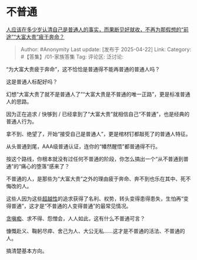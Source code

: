 # 不普通
[人应该在多少岁认清自己是普通人的事实，而果断见好就收，不再为那假想的“前途”“大富大贵”疲于奔命？](https://www.zhihu.com/question/1896541632217719189/answer/1897900272115771169)

> Author: #Anonymity
> Last update: [发布于 2025-04-22]
> Link:
> Category: #【答集】/01-家族答集
> Tag:
> 评论区:
> 泛讨论:

“为大富大贵疲于奔命”，这不恰恰是普通得不能再普通的普通人吗？

这是普通人标配好吗？

幻想“大富大贵了就不是普通人了”“大富大贵是不普通的唯一正路”，更是标准普通人的思路。

因为正在追求 / 快够到 / 已经拿到了“大富大贵”就相信自己“不普通”，也是经典的普通人行为。

拿不到、绝望了，开始“接受自己是普通人”，更是棺材钉都敲死了的普通人特征。

从头普通到尾，AAA级普通认证，连你的“幡然醒悟”都普通得不行。

按这个路线，你根本就没有过任何不普通的阶段，你怎么搞出一个“从不普通到普通”的“痛心的堕落“感来了？

不普通的人，是那些为“大富大贵”之外的理由疲于奔命、奔不到也乐在其中、死不悔改的人。

这些人因为这些[超越性](https://zhida.zhihu.com/search?content_id=723994599&content_type=Answer&match_order=1&q=%E8%B6%85%E8%B6%8A%E6%80%A7&zhida_source=entity)的追求获得了名利、权势，转头变得患得患失，生怕再“变得普通”，这才是“不普通的人变得普通”的最常见情况。

[贪嗔痴](https://zhida.zhihu.com/search?content_id=723994599&content_type=Answer&match_order=1&q=%E8%B4%AA%E5%97%94%E7%97%B4&zhida_source=entity)、求不得、怨憎会，人人如此，这有什么不普通可言？

慷慨赴义、鞠躬尽瘁、舍己为人、大公无私……这才是不普通的活法、不普通的人。

搞清楚基本方向。
